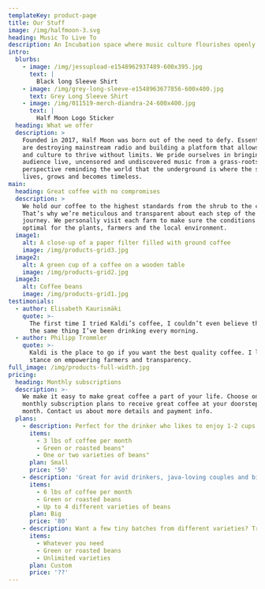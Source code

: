 ```yaml
---
templateKey: product-page
title: Our Stuff
image: /img/halfmoon-3.svg
heading: Music To Live To
description: An Incubation space where music culture flourishes openly
intro:
  blurbs:
    - image: /img/jessupload-e1548962937489-600x395.jpg
      text: |
        Black long Sleeve Shirt
    - image: /img/grey-long-sleeve-e1548963677856-600x400.jpg
      text: Grey Long Sleeve Shirt
    - image: /img/011519-merch-diandra-24-600x400.jpg
      text: |
        Half Moon Logo Sticker
  heading: What we offer
  description: >
    Founded in 2017, Half Moon was born out of the need to defy. Essentially, we
    are destroying mainstream radio and building a platform that allows music
    and culture to thrive without limits. We pride ourselves in bringing our
    audience live, uncensored and undiscovered music from a grass-roots
    perspective reminding the world that the underground is where the sublime
    lives, grows and becomes timeless.
main:
  heading: Great coffee with no compromises
  description: >
    We hold our coffee to the highest standards from the shrub to the cup.
    That’s why we’re meticulous and transparent about each step of the coffee’s
    journey. We personally visit each farm to make sure the conditions are
    optimal for the plants, farmers and the local environment.
  image1:
    alt: A close-up of a paper filter filled with ground coffee
    image: /img/products-grid3.jpg
  image2:
    alt: A green cup of a coffee on a wooden table
    image: /img/products-grid2.jpg
  image3:
    alt: Coffee beans
    image: /img/products-grid1.jpg
testimonials:
  - author: Elisabeth Kaurismäki
    quote: >-
      The first time I tried Kaldi’s coffee, I couldn’t even believe that was
      the same thing I’ve been drinking every morning.
  - author: Philipp Trommler
    quote: >-
      Kaldi is the place to go if you want the best quality coffee. I love their
      stance on empowering farmers and transparency.
full_image: /img/products-full-width.jpg
pricing:
  heading: Monthly subscriptions
  description: >-
    We make it easy to make great coffee a part of your life. Choose one of our
    monthly subscription plans to receive great coffee at your doorstep each
    month. Contact us about more details and payment info.
  plans:
    - description: Perfect for the drinker who likes to enjoy 1-2 cups per day.
      items:
        - 3 lbs of coffee per month
        - Green or roasted beans"
        - One or two varieties of beans"
      plan: Small
      price: '50'
    - description: 'Great for avid drinkers, java-loving couples and bigger crowds'
      items:
        - 6 lbs of coffee per month
        - Green or roasted beans
        - Up to 4 different varieties of beans
      plan: Big
      price: '80'
    - description: Want a few tiny batches from different varieties? Try our custom plan
      items:
        - Whatever you need
        - Green or roasted beans
        - Unlimited varieties
      plan: Custom
      price: '??'
---
```



